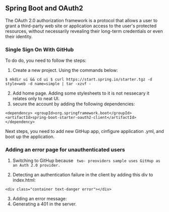 ## Spring Boot and OAuth2

The OAuth 2.0 authorization framework is a protocol that allows a user to grant a third-party web site or application access to the user's protected resources, without necessarily revealing their long-term credentials or even their identity.

### Single Sign On With GitHub

To do do, you need to follow the steps: 

1. Create a new project. Using the commands below:

` $ mkdir ui && cd ui
$ curl https://start.spring.io/starter.tgz -d style=web -d name=simple | tar -xzvf - `

2. Add home page. Adding some stylesheets to it is not nessecary it relates only to neat UI. 
3. secure the account by adding the following dependencies: 

` <dependency>
	<groupId>org.springframework.boot</groupId>
	<artifactId>spring-boot-starter-oauth2-client</artifactId>
</dependency> `

Next steps, you need to add new GitHup app, cinfigure application .yml, and boot up the application. 

### Adding an error page for unauthenticated users

1. Switching to GitHup because ` two- preoviders sample uses GitHup as an Auth 2.0 provider.`

2. Detecting an authentication failure in the client by adding this div to index.html: 

` <div class="container text-danger error"></div> `

3. Adding an error message:
4. Generating a 401 in the server. 